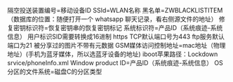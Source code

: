 隔空投送装置编号=移动设备ID
SSId=WLAN名称
黑名单=ZWBLACKLISTITEM（数据库的位置：随便打开一个 whatsapp 聊天记录，看右侧源文件的地址）
修复密钥标识符=恢复密钥串的恢复密钥标记
系统标识符=产品ID（系统痕迹-系统信息）
用户标识SID需要转换成16进制
https   TCP默认端口号为443
ftp服务默认端口为21
被分享过的图片不带有元数据
GSM媒体访问控制地址=mac地址（物理地址）(手机为蓝牙媒体，所以选蓝牙设备的地址)
iboot苹果路径：Lockdown srvice/phoneInfo.xml
Window product ID=产品ID（系统痕迹-系统信息）
OS分区的文件系统=磁盘C的分区类型
